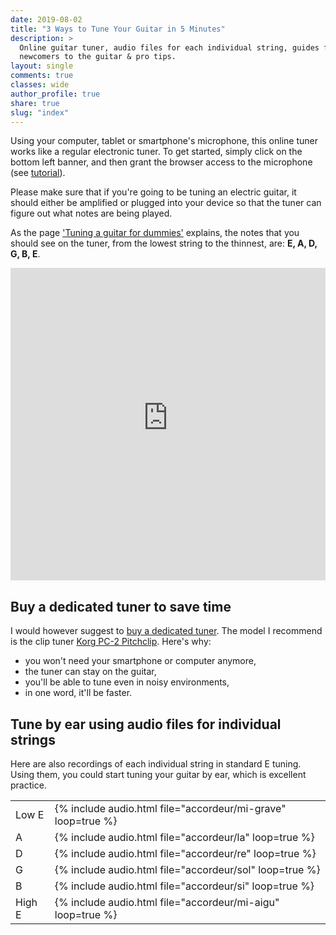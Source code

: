 ```yaml
---
date: 2019-08-02
title: "3 Ways to Tune Your Guitar in 5 Minutes"
description: >
  Online guitar tuner, audio files for each individual string, guides for 
  newcomers to the guitar & pro tips.
layout: single
comments: true
classes: wide
author_profile: true
share: true
slug: "index"
---
```


Using your computer, tablet or smartphone's microphone, this online tuner works 
like a regular electronic tuner. To get started, simply click on the bottom 
left banner, and then grant the browser access to the microphone (see <a 
href="https://www.youtube.com/watch?v=QR9re874Sik" 
target="_blank">tutorial</a>).

Please make sure that if you're going to be tuning an electric guitar, it 
should either be amplified or plugged into your device so that the tuner can 
figure out what notes are being played.

As the page ['Tuning a guitar for dummies'][dummies] explains, the notes that 
you should see on the tuner, from the lowest string to the thinnest, are: **E, 
A, D, G, B, E**.

<iframe allow="microphone" style="height: 500px; width: 100%; border: 0;" src="https://accordeur.accordersaguitare.com/"></iframe>

## Buy a dedicated tuner to save time

I would however suggest to [buy a dedicated 
tuner][which-guitar-tuner-should-i-buy]. The model I recommend is the clip 
tuner [Korg PC-2 Pitchclip][korg-pc2]. Here's why:

- you won't need your smartphone or computer anymore,
- the tuner can stay on the guitar,
- you'll be able to tune even in noisy environments,
- in one word, it'll be faster.

## Tune by ear using audio files for individual strings

Here are also recordings of each individual string in standard E tuning. Using 
them, you could start tuning your guitar by ear, which is excellent practice.

<table>
  <tr>
    <td>Low E</td>
    <td>{% include audio.html file="accordeur/mi-grave" loop=true %}</td>
  </tr>
  <tr>
    <td>A</td>
    <td>{% include audio.html file="accordeur/la" loop=true %}</td>
  </tr>
  <tr>
    <td>D</td>
    <td>{% include audio.html file="accordeur/re" loop=true %}</td>
  </tr>
  <tr>
    <td>G</td>
    <td>{% include audio.html file="accordeur/sol" loop=true %}</td>
  </tr>
  <tr>
    <td>B</td>
    <td>{% include audio.html file="accordeur/si" loop=true %}</td>
  </tr>
  <tr>
    <td>High E</td>
    <td>{% include audio.html file="accordeur/mi-aigu" loop=true %}</td>
  </tr>
</table>

[dummies]:/tuning-a-guitar-for-dummies/
[which-guitar-tuner-should-i-buy]:/which-guitar-tuner-should-i-buy/
[korg-pc2]:http://bit.ly/korg-pc2
